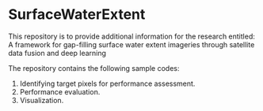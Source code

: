 # SurfaceWaterExtent

This repository is to provide additional information for the research entitled:
A framework for gap-filling surface water extent imageries through satellite data fusion and deep learning


The repository contains the following sample codes:
1. Identifying target pixels for performance assessment.
2. Performance evaluation.
3. Visualization.


